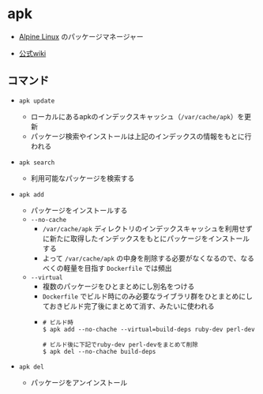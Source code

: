 # apk

- [Alpine Linux](https://alpinelinux.org/) のパッケージマネージャー

- [公式wiki](https://wiki.alpinelinux.org/wiki/Alpine_Linux_package_management)

## コマンド
- `apk update`
  - ローカルにあるapkのインデックスキャッシュ（`/var/cache/apk`）を更新
  - パッケージ検索やインストールは上記のインデックスの情報をもとに行われる

- `apk search`
  - 利用可能なパッケージを検索する

- `apk add`
  - パッケージをインストールする
  - `--no-cache`
    - `/var/cache/apk` ディレクトリのインデックスキャッシュを利用せずに新たに取得したインデックスをもとにパッケージをインストールする
    - よって `/var/cache/apk` の中身を削除する必要がなくなるので、なるべくの軽量を目指す `Dockerfile` では頻出
  - `--virtual`
    - 複数のパッケージをひとまとめにし別名をつける
    - `Dockerfile` でビルド時にのみ必要なライブラリ群をひとまとめにしておきビルド完了後にまとめて消す、みたいに使われる
    - ```
      # ビルド時
      $ apk add --no-chache --virtual=build-deps ruby-dev perl-dev

      # ビルド後に下記でruby-dev perl-devをまとめて削除
      $ apk del --no-chache build-deps
       ```

- `apk del`
  - パッケージをアンインストール
